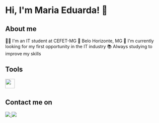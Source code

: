 # Hi, I'm Maria Eduarda! 👋

## About me
👩‍💻 I'm an IT student at CEFET-MG
📍 Belo Horizonte, MG
🔎 I'm currently looking for my first opportunity in the IT industry
📚 Always studying to improve my skills

## Tools
<img width="30rem" src="https://cdn.jsdelivr.net/gh/devicons/devicon/icons/html5/html5-original-wordmark.svg" />
<img width="5rem" src="https://cdn.jsdelivr.net/gh/devicons/devicon/icons/css3/css3-original-wordmark.svg" />
<img width="5rem"src="https://cdn.jsdelivr.net/gh/devicons/devicon/icons/javascript/javascript-original.svg" />
<img width="5rem" src="https://cdn.jsdelivr.net/gh/devicons/devicon/icons/java/java-original-wordmark.svg" />
<img width="5rem" src="https://cdn.jsdelivr.net/gh/devicons/devicon/icons/python/python-original-wordmark.svg" />
<img width="5rem" src="https://cdn.jsdelivr.net/gh/devicons/devicon/icons/django/django-original.svg" />
<img width="5rem" src="https://cdn.jsdelivr.net/gh/devicons/devicon/icons/c/c-original.svg" />
<img width="5rem" src="https://cdn.jsdelivr.net/gh/devicons/devicon/icons/php/php-original.svg" />
<img width="5rem" src="https://cdn.jsdelivr.net/gh/devicons/devicon/icons/postgresql/postgresql-original-wordmark.svg" />

## Contact me on
<a href="mailto:mariacarmonabanhos@gmail.com" alt="gmail" target="_blank">
  <img src="https://img.shields.io/badge/Gmail-D14836?style=for-the-badge&logo=gmail&logoColor=white" />
</a>
<a href="https://www.linkedin.com/in/maria-carmona-banhos/" alt="linkedin" target="_blank">
  <img src="https://img.shields.io/badge/LinkedIn-0077B5?style=for-the-badge&logo=linkedin&logoColor=white" />
</a>
